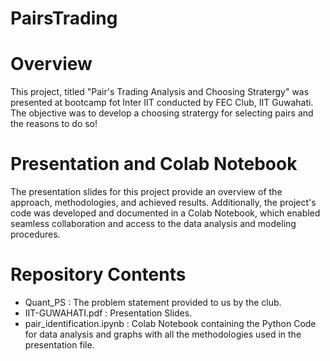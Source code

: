 # PairsTrading
# Overview
This project, titled "Pair's Trading Analysis and Choosing Stratergy" was presented at bootcamp fot Inter IIT conducted by FEC Club, IIT Guwahati. The objective was to develop a choosing stratergy for selecting pairs and the reasons to do so!
# Presentation and Colab Notebook
The presentation slides for this project provide an overview of the approach, methodologies, and achieved results. Additionally, the project's code was developed and documented in a Colab Notebook, which enabled seamless collaboration and access to the data analysis and modeling procedures.
# Repository Contents
* Quant_PS : The problem statement provided to us by the club.
* IIT-GUWAHATI.pdf : Presentation Slides.
* pair_identification.ipynb : Colab Notebook containing the Python Code for data analysis and graphs with all the methodologies used in the presentation file.
